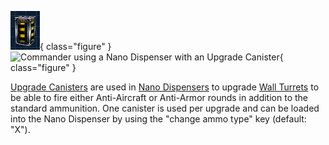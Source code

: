 ![](../images/UpgradeCanister.png){ class="figure" }
![ Commander
using a [Nano Dispenser](../weapons/Nano_Dispenser.md) with an Upgrade
Canister](../images/UpgradeCanisterNano.jpg){ class="figure" }

[Upgrade Canisters](Upgrade_Canister.md) are used in
[Nano Dispensers](../weapons/Nano_Dispenser.md) to upgrade
[Wall Turrets](Phalanx.md) to be able to fire either Anti-Aircraft or Anti-Armor
rounds in addition to the standard ammunition. One canister is used per upgrade
and can be loaded into the Nano Dispenser by using the "change ammo type" key
(default: "X").



